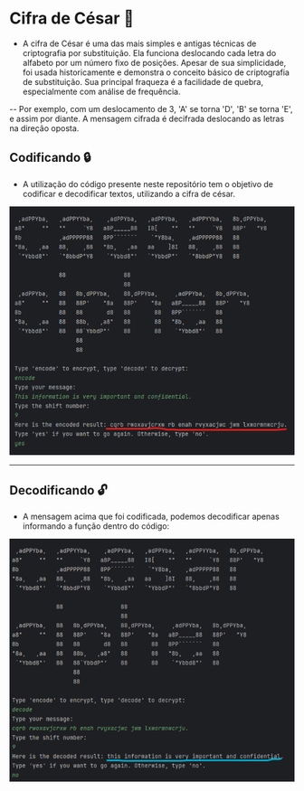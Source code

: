 # Cifra de César 🔗

* A cifra de César é uma das mais simples e antigas técnicas de criptografia por substituição. Ela funciona deslocando cada letra do alfabeto por um número fixo de posições. Apesar de sua simplicidade, foi usada historicamente e demonstra o conceito básico de criptografia de substituição. Sua principal fraqueza é a facilidade de quebra, especialmente com análise de frequência.

-- Por exemplo, com um deslocamento de 3, 'A' se torna 'D', 'B' se torna 'E', e assim por diante. A mensagem cifrada é decifrada deslocando as letras na direção oposta.

## Codificando 🔒
* A utilização do código presente neste repositório tem o objetivo de codificar e decodificar textos, utilizando a cifra de césar.

![alt text](encode.png)


--------------------------------------------------------------------
## Decodificando 🔓
* A mensagem acima que foi codificada, podemos decodificar apenas informando a função dentro do código:

![alt text](decode.png)
